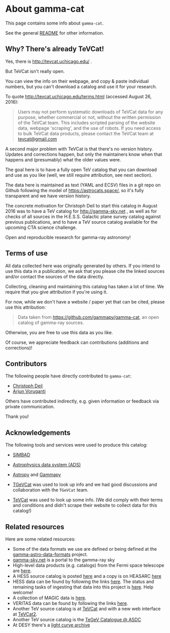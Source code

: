 # About gamma-cat

This page contains some info about `gamma-cat`. 

See the general [README](https://github.com/gammapy/gamma-cat/blob/master/README.md)
for other information.

## Why? There's already TeVCat!

Yes, there is http://tevcat.uchicago.edu/ .

But TeVCat isn't really open.

You can view the info on their webpage, and copy & paste individual
numbers, but you can't download a catalog and use it for your research.

To quote http://tevcat.uchicago.edu/terms.html (accessed August 26, 2016):

> Users may not perform systematic downloads of TeVCat data for any purpose, 
whether commercial or not, without the written permission of the
TeVCat team.  This includes scripted parsing of the website data,
webpage 'scraping', and the use of robots. If you need access to bulk 
TeVCat data products, please contact the TeVCat team at tevcat@gmail.com

A second major problem with TeVCat is that there's no version history.
Updates and corrections happen, but only the maintainers know when
that happens and (presumably) what the older values were.

The goal here is to have a fully open TeV catalog that you can download
and use as you like (well, we still require attribution, see next section).

The data here is maintained as text (YAML and ECSV) files in a git repo on Github
following the model of https://astrocats.space/, so it's fully transparent
and we have version history.

The concrete motivation for Christoph Deil to start this catalog in
August 2016 was to have a TeV catalog for http://gamma-sky.net ,
as well as for checks of all sources in the H.E.S.S. Galactic plane
survey catalog against previous publications, and to have a TeV
source catalog available for the upcoming CTA science challenge.

Open and reproducible research for gamma-ray astronomy!

## Terms of use

All data collected here was originally generated by others.
If you intend to use this data in a publication,
we ask that you please cite the linked sources and/or
contact the sources of the data directly.

Collecting, cleaning and maintaining this catalog has taken a lot
of time. We require that you give attribution if you're using it.

For now, while we don't have a website / paper yet that can be
cited, please use this attribution:

> Data taken from https://github.com/gammapy/gamma-cat,
> an open catalog of gamma-ray sources.

Otherwise, you are free to use this data as you like.

Of course, we appreciate feedback can contributions
(additions and corrections)!

## Contributors

The following people have directly contributed to `gamma-cat`:

* [Christoph Deil](https://github.com/cdeil)
* [Arjun Voruganti](https://github.com/vorugantia)

Others have contributed indirectly, e.g. given information
or feedback via private communication.

Thank you!

## Acknowledgements

The following tools and services were used to produce this catalog:

* [SIMBAD](http://simbad.u-strasbg.fr/simbad/)
* [Astrophysics data system (ADS)](https://ui.adsabs.harvard.edu/)
* [Astropy](http://www.astropy.org/) and [Gammapy](http://gammapy.org/)

* [TGeVCat](http://www.asdc.asi.it/tgevcat/) was used to look up info
  and we had good discussions and collaboration with the `TGeVCat` team.
* [TeVCat](http://tevcat.uchicago.edu/) was used to look up some info.
  (We did comply with their terms and conditions and didn't scrape their website to collect data for this catalog!)

## Related resources

Here are some related resources:

* Some of the data formats we use are defined or being defined at the
 [gamma-astro-data-formats](http://gamma-astro-data-formats.readthedocs.io/) project.
* [gamma-sky.net](http://gamma-sky.net/) is a portal to the gamma-ray sky
* High-level data products (e.g. catalogs) from the Fermi space telescope
  are [here](http://fermi.gsfc.nasa.gov/ssc/data/access/lat/).
* A HESS source catalog is posted [here](https://www.mpi-hd.mpg.de/hfm/HESS/pages/home/sources/)
  and a copy is on HEASARC [here](https://heasarc.gsfc.nasa.gov/W3Browse/all/hesscat.html)
* HESS data can be found by following the links [here]().
  The status and remaining tasks of ingesting that data into this project is [here](https://github.com/gammapy/gamma-cat/blob/master/todo/todo_hess_aux.md).
  Help welcome!
* A collection of MAGIC data is [here](http://vobs.magic.pic.es/fits/).
* VERITAS data can be found by following the links [here](http://veritas.sao.arizona.edu/veritas-science/veritas-results-mainmenu-72).
* Another TeV source catalog is at [TeVCat](http://tevcat.uchicago.edu/) and with a new web interface
  at [TeVCat2](http://tevcat2.uchicago.edu/).
* Another TeV source catalog is the [TeGeV Catalogue @ ASDC](http://www.asdc.asi.it/tgevcat/)
* At DESY there's a [light curve archive](https://astro.desy.de/gamma_astronomy/magic/projects/light_curve_archive/index_eng.html)
